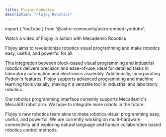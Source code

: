 ```yaml
---
title: Flojoy Robotics 
description: "Flojoy Robotics"
---
```


import { YouTube } from '@astro-community/astro-embed-youtube';

Watch a video of Flojoy in action with Mecademic Robotics

<div className="not-content">
  <YouTube id="pPCiDQ4IMRU" />
</div>

Flojoy aims to revolutionize robotics visual programming and make robotics easy, useful, and powerful for all. 

This integration between block-based visual programming and industrial robotics delivers precision
and ease-of-use, ideal for detailed tasks in laboratory automation and electronics assembly. 
Additionally, incorporating Python's features, Flojoy supports advanced programming and machine learning tools visually,
making it a versatile tool in industrial and laboratory robotics. 

Our robotics programming interface currently supports Mecademic's Meca500 robot arm. We hope to integrate more robots in the future.


Flojoy's new robotics team aims to make robotics visual programming easy, useful, and powerful. We are currently  working on
multi-hardware connectivity and exploring natural language and human collaboration based robotics control methods.
